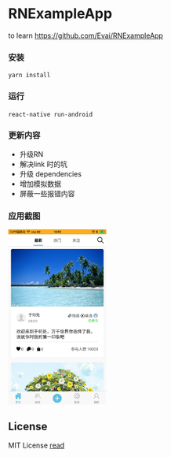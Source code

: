 # RNExampleApp
to learn  https://github.com/Evai/RNExampleApp


### 安装

```
yarn install
```


### 运行

```
react-native run-android
```

### 更新内容
- 升级RN
- 解决link 时的坑
- 升级 dependencies
- 增加模拟数据
- 屏蔽一些报错内容

### 应用截图
<p align="left">
<img width=200 title="" src="https://github.com/mg365/RNExampleApp/blob/master/image/pic.png">
</p>


## License
MIT License [read](https://github.com/Evai/RNExampleApp/blob/master/LICENSE)